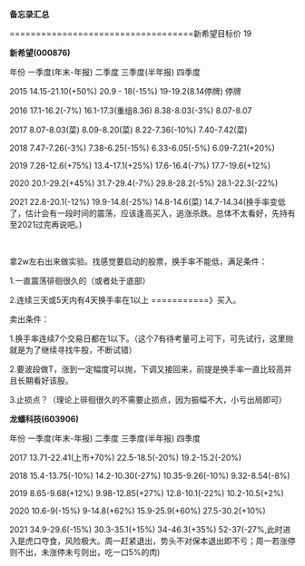 **备忘录汇总**

===================================新希望目标价 19

**新希望(000876)**

年份			一季度(年末-年报)					二季度							三季度(半年报)								四季度

2015		14.15-21.10(+50%)			20.9 - 18(-15%)					19-19.2(8.14停牌)							停牌

2016		17.1-16.2(-7%)				  16.1-17.3(重组8.36)			  8.38-8.03(-3%)							8.07-8.07

2017		8.07-8.03(菜)					 8.09-8.20(菜)						 8.22-7.36(-10%)						  7.40-7.42(菜)

2018		7.47-7.26(-3%)				  7.38-6.25(-15%)					6.33-6.05(-5%)							 6.09-7.21(+20%)

2019		7.28-12.6(+75%)			   13.4-17.1(+25%)				   17.6-16.4(-7%)							17.7-19.6(+12%)

2020		20.1-29.2(+45%)				31.7-29.4(-7%)					 29.8-28.2(-5%)							28.1-22.3(-22%)

2021		22.8-20.1(-12%)				19.9-14.8(-25%)					14.8-14.6(菜)							  14.7-14.34(换手率变低了，估计会有一段时间的震荡，应该逢高买入，追涨杀跌。总体不太看好，先持有至2021过完再说吧。)	

​			

拿2w左右出来做实验。找感觉要启动的股票，换手率不能低，满足条件：

1.一直震荡徘徊很久的（或者处于底部）

2.连续三天或5天内有4天换手率在1以上  ===========》买入。



卖出条件：

1.换手率连续7个交易日都在1以下。（这个7有待考量可上可下，可先试行，这里抛就是为了继续寻找牛股，不断试错）

2.要波段做T，涨到一定幅度可以抛，下调又接回来，前提是换手率一直比较高并且长期看好该股。

3.止损点？（理论上徘徊很久的不需要止损点，因为振幅不大，小亏出局即可）





**龙蟠科技(603906)**

年份			一季度(年末-年报)					二季度							三季度(半年报)								四季度

2017													13.71-22.41(上市+70%)		22.5-18.5(-20%)				19.2-15.2(-20%)

2018		15.4-13.75(-10%)				14.2-10.30(-27%)				10.35-9.26(-10%)				9.32-8.54(-8%)

2019		8.65-9.68(+12%)				9.98-12.85(+27%)				12.8-10.1(-22%)				  10.2-10.5(+2%)

2020		10.6-9(-15%)					   9-14.8(+62%)						15.9-25.9(+60%)				 27.5-30.2(+10%)

2021		34.9-29.6(-15%)				  30.3-35.1(+15%)				   34-46.3(+35%)				    52-37(-27%,此时进入是虎口夺食，风险极大。周一赶紧退出，势头不对保本退出即不亏；周一若涨停则不出，未涨停未亏则出，吃一口5%的肉)







































